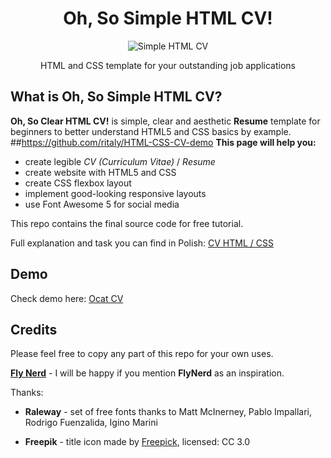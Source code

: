 <div align="center">
<h1 align="center">Oh, So Simple HTML CV!</h1>

<img alt="Simple HTML CV" src="https://github.com/ritaly/HTML-CSS-CV-demo/blob/master/img/resume_icon.png" />

HTML and CSS template for your outstanding job applications
</div>

## What is Oh, So Simple HTML CV?

**Oh, So Clear HTML CV!** is simple, clear and aesthetic **Resume** template for beginners to better understand HTML5 and CSS basics by example.
##https://github.com/ritaly/HTML-CSS-CV-demo
**This page will help you:**

* create legible *CV (Curriculum Vitae)* / *Resume*
* create website with HTML5 and CSS
* create CSS flexbox layout
* implement good-looking responsive layouts
* use Font Awesome 5 for social media

This repo contains the final source code for free tutorial.

Full explanation and task you can find in Polish: [CV HTML / CSS](https://www.flynerd.pl/2018/07/stworz-cv-w-html-i-css-krok-po-kroku.html)

## Demo
Check demo here: [Ocat CV](https://ritaly.github.io/HTML-CSS-CV-demo/)

## Credits
Please feel free to copy any part of this repo for your own uses.

**[Fly Nerd](https://www.flynerd.pl/)** - I will be happy if you mention **FlyNerd** as an inspiration.

Thanks:

- **Raleway** - set of free fonts thanks to Matt McInerney, Pablo Impallari, Rodrigo Fuenzalida, Igino Marini

- **Freepik** - title icon made by [Freepick](http://www.freepik.com), licensed: CC 3.0
